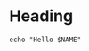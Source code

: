 # Heading

```shell # unixpipe env NAME="World!" envsubst | wrap-as-lang shell
echo "Hello $NAME"
```

